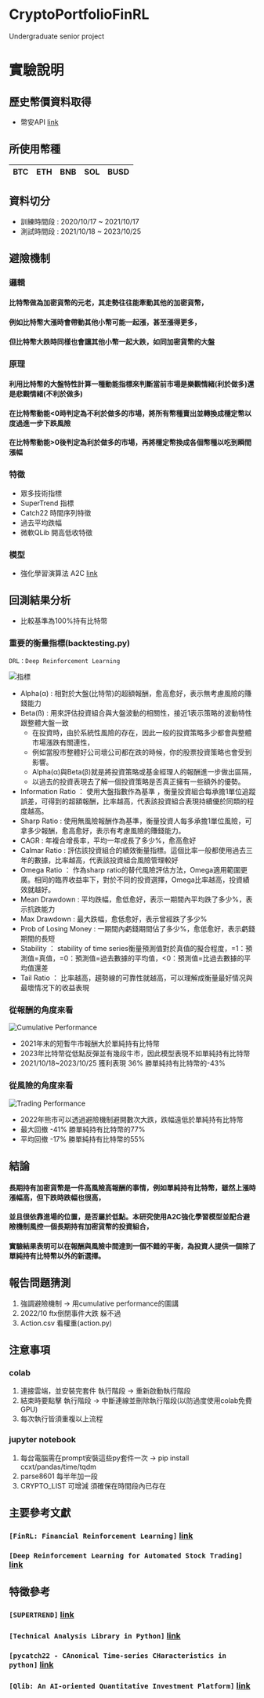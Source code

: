 # CryptoPortfolioFinRL
 Undergraduate senior project
 
# 實驗說明
## 歷史幣價資料取得
* 幣安API [link](https://binance-docs.github.io/apidocs/websocket_api/cn/#185368440e)
## 所使用幣種
| BTC  | ETH | BNB | SOL | BUSD |
|----|----|----|----|----|
## 資料切分
* 訓練時間段 : 2020/10/17 ~ 2021/10/17
* 測試時間段 : 2021/10/18 ~ 2023/10/25
## 避險機制
### 邏輯
#### 比特幣做為加密貨幣的元老，其走勢往往能牽動其他的加密貨幣，
#### 例如比特幣大漲時會帶動其他小幣可能一起漲，甚至漲得更多，
#### 但比特幣大跌時同樣也會讓其他小幣一起大跌，如同加密貨幣的大盤
  
### 原理
#### 利用比特幣的大盤特性計算一種動能指標來判斷當前市場是樂觀情緒(利於做多)還是悲觀情緒(不利於做多)
#### 在比特幣動能<0時判定為不利於做多的市場，將所有幣種賣出並轉換成穩定幣以度過進一步下跌風險
#### 在比特幣動能>0後判定為利於做多的市場，再將穩定幣換成各個幣種以吃到瞬間漲幅

### 特徵
* 眾多技術指標
* SuperTrend 指標
* Catch22 時間序列特徵
* 過去平均跌幅
* 微軟QLib 開高低收特徵
### 模型
* 強化學習演算法 A2C [link](https://github.com/openai/baselines/tree/master/baselines/a2c)
## 回測結果分析
* 比較基準為100%持有比特幣
### 重要的衡量指標(backtesting.py)
```
DRL：Deep Reinforcement Learning
```
![指標](https://github.com/sapt36/CryptoFinRL/assets/73412241/f441d9c0-4686-4df4-b251-c9b6c2af4ecb)
* Alpha(α) : 相對於大盤(比特幣)的超額報酬，愈高愈好，表示無考慮風險的賺錢能力
* Beta(ß) : 用來評估投資組合與大盤波動的相關性，接近1表示策略的波動特性跟整體大盤一致
  - 在投資時，由於系統性風險的存在，因此一般的投資策略多少都會與整體市場漲跌有關連性，
  - 例如當股市整體好公司壞公司都在跌的時候，你的股票投資策略也會受到影響。
  - Alpha(α)與Beta(β)就是將投資策略或基金經理人的報酬進一步做出區隔，
  - 以過去的投資表現去了解一個投資策略是否真正擁有一些額外的優勢。
* Information Ratio ： 使用大盤指數作為基準 ，衡量投資組合每承擔1單位追蹤誤差，可得到的超額報酬，比率越高，代表該投資組合表現持續優於同類的程度越高。
* Sharp Ratio : 使用無風險報酬作為基準，衡量投資人每多承擔1單位風險，可拿多少報酬，愈高愈好，表示有考慮風險的賺錢能力。
* CAGR : 年複合增長率，平均一年成長了多少%，愈高愈好
* Calmar Ratio : 評估該投資組合的績效衡量指標。這個比率一般都使用過去三年的數據，比率越高，代表該投資組合風險管理較好
* Omega Ratio ： 作為sharp ratio的替代風險評估方法，Omega適用範圍更廣。相同的臨界收益率下，對於不同的投資選擇，Omega比率越高，投資績效就越好。
* Mean Drawdown : 平均跌幅，愈低愈好，表示一期間內平均跌了多少%，表示抗跌能力
* Max Drawdown : 最大跌幅，愈低愈好，表示曾經跌了多少%
* Prob of Losing Money : 一期間內虧錢期間佔了多少%，愈低愈好，表示虧錢期間的長短
* Stability ： stability of time series衡量預測值對於真值的擬合程度，=1：預測值=真值，=0：預測值=過去數據的平均值，<0：預測值=比過去數據的平均值還差
* Tail Ratio ： 比率越高，趨勢線的可靠性就越高，可以理解成衡量最好情况與最壞情况下的收益表現
### 從報酬的角度來看
![Cumulative Performance](https://github.com/sapt36/CryptoFinRL/assets/73412241/4c4a5f19-7f7f-49fd-b9b0-8e2d69c5aa1b)
* 2021年末的短暫牛市報酬大於單純持有比特幣
* 2023年比特幣從低點反彈並有幾段牛市，因此模型表現不如單純持有比特幣
* 2021/10/18~2023/10/25 獲利表現 36% 勝單純持有比特幣的-43%
### 從風險的角度來看
![Trading Performance](https://github.com/sapt36/CryptoFinRL/assets/73412241/619fa01d-cc0f-4689-9f70-8c47049346bd)
* 2022年熊市可以透過避險機制避開數次大跌，跌幅遠低於單純持有比特幣
* 最大回撤 -41% 勝單純持有比特幣的77%
* 平均回撤 -17% 勝單純持有比特幣的55%
## 結論
#### 長期持有加密貨幣是一件高風險高報酬的事情，例如單純持有比特幣，雖然上漲時漲幅高，但下跌時跌幅也很高，
#### 並且很依靠進場的位置，是否屬於低點。本研究使用A2C強化學習模型並配合避險機制風控一個長期持有加密貨幣的投資組合，
#### 實驗結果表明可以在報酬與風險中間達到一個不錯的平衡，為投資人提供一個除了單純持有比特幣以外的新選擇。

## 報告問題猜測
1. 強調避險機制 -> 用cumulative performance的圖講
2. 2022/10 ftx倒閉事件大跌 躲不過
3. Action.csv 看權重(action.py)

## 注意事項
### colab
1. 連接雲端，並安裝完套件 執行階段 -> 重新啟動執行階段
2. 結束時要點擊 執行階段 -> 中斷連線並刪除執行階段(以防過度使用colab免費GPU)
3. 每次執行皆須重複以上流程
### jupyter notebook
1. 每台電腦需在prompt安裝這些py套件一次 -> pip install ccxt/pandas/time/tqdm
2. parse8601 每半年加一段
3. CRYPTO_LIST 可增減 須確保在時間段內已存在

## 主要參考文獻
###  `[FinRL: Financial Reinforcement Learning]` [link](https://github.com/AI4Finance-Foundation/FinRL)
###  `[Deep Reinforcement Learning for Automated Stock Trading]` [link](https://towardsdatascience.com/deep-reinforcement-learning-for-automated-stock-trading-f1dad0126a02)

## 特徵參考
###  `[SUPERTREND]` [link](https://tw.tradingview.com/scripts/supertrend/)
###  `[Technical Analysis Library in Python]` [link](https://github.com/bukosabino/ta)
###  `[pycatch22 - CAnonical Time-series CHaracteristics in python]` [link](https://github.com/bukosabino/ta)
###  `[Qlib: An AI-oriented Quantitative Investment Platform]` [link](https://github.com/microsoft/qlib)

  
